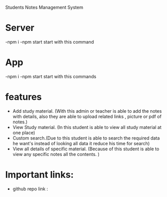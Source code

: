 Students Notes Management System
# Server
-npm i 
-npm start
start with this command 

# App
-npm i 
-npm start
start with this commands

# features
- Add study material. (With this admin or teacher is able to add the notes with details, also they are able to upload related links , picture or pdf of notes.)
- View Study material. (In this student is able to view all study material at one place)
- Custom search.(Due to this student is able to search the required data he want's instead of looking all data it reduce his time for search)
- View all details of specific material. (Because of this student is able to view any specific notes all the contents. )

# Important links:
- github repo link : 
